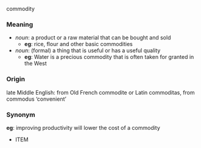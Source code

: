 commodity
### Meaning
+ _noun_: a product or a raw material that can be bought and sold
	+ __eg__: rice, flour and other basic commodities
+ _noun_: (formal) a thing that is useful or has a useful quality
	+ __eg__: Water is a precious commodity that is often taken for granted in the West

### Origin

late Middle English: from Old French commodite or Latin commoditas, from commodus ‘convenient’

### Synonym

__eg__: improving productivity will lower the cost of a commodity

+ ITEM 


